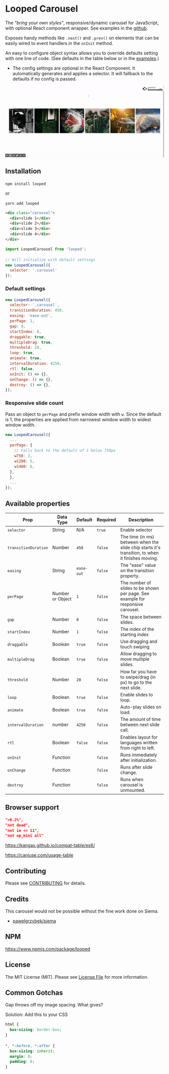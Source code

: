 # Looped Carousel

The _"bring your own styles"_, responsive/dynamic carousel for JavaScript, with optional React component wrapper. See examples in the [github](https://github.com/jameygleason/looped/tree/master/examples).

Exposes handy methods like `.next()` and `.prev()` on elements that can be easily wired to event handlers in the `onInit` method. 

An easy to configure object syntax allows you to override defaults setting with one line of code. (See defaults in the table below or in the [examples](https://github.com/jameygleason/looped/tree/master/examples).)

* The config settings are optional in the React Component. It automatically generates and applies a selector. It will fallback to the defaults if no config is passed.

[![looped demo](docs/assets/demo.gif)](https://www.youtube.com/watch?v=vvPyo-rluss)

## Installation

`npm install looped`

or

`yarn add looped`



```html
<div class="carousel">
  <div>slide 1</div>
  <div>slide 2</div>
  <div>slide 3</div>
  <div>slide 4</div>
</div>
```

```js
import LoopedCarousel from 'looped';

// Will initialize with default settings
new LoopedCarousel({
  selector: '.carousel'
});
```

### Default settings

```js
new LoopedCarousel({
  selector: '.carousel',
  transitionDuration: 450,
  easing: 'ease-out',
  perPage: 1,
  gap: 0,
  startIndex: 0,
  draggable: true,
  multipleDrag: true,
  threshold: 20,
  loop: true,
  animate: true,
  intervalDuration: 4250,
  rtl: false,
  onInit: () => {},
  onChange: () => {},
  destroy: () => {},
});
```

### Responsive slide count

Pass an object to `perPage` and prefix window width with `w`. Since the default is 1, the properties are applied from narrowest window width to widest window width.

```js
new LoopedCarousel({
  ...
  perPage: {
    // Falls back to the default of 1 below 750px
    w750: 3,
    w1200: 5,
    w1400: 6,
  },
  },
  ...
});
```

## Available properties

Prop                 | Data Type  | Default   | Required  | Description
-------------------  | ---------- | --------- | -------   | -----------
`selector`           | String     | N/A       | `true`    | Enable selector
`transitionDuration` | Number     | `450`     | `false`   | The time (in ms) between when the slide chip starts it's transition, to when it finishes moving.
`easing`             | String     | `ease-out`| `false`   | The "ease" value on the transition property.
`perPage`           | Number or Object | `1`  | `false`   | The number of slides to be shown per page. See example for responsive carousel.
`gap`               | Number      | `0`    | `false`   | The space between slides.
`startIndex`        | Number      | `1`    | `false`   | The index of the starting index
`draggable`         | Boolean     | `true` | `false`   | Use dragging and touch swiping
`multipleDrag`      | Boolean     | `true` | `false`   | Allow dragging to move multiple slides.
`threshold`         | Number      | `20`   | `false`   | How far you have to swipe/drag (in px) to go to the next slide.
`loop`              | Boolean     | `true`   | `false` | Enable slides to loop.
`animate`           | Boolean     | `true`   | `false` | Auto-play slides on load.
`intervalDuration`  | number      | `4250`   | `false` | The amount of time between next slide call.
`rtl`               | Boolean     | `false`  | `false`   | Enables layout for languages written from right to left.
`onInit`             | Function   |          | `false`   | Runs immediately after initialization.
`onChange`           | Function   |          | `false`   | Runs after slide change.
`destroy`            | Function   |          | `false`   | Runs when carousel is unmounted.

## Browser support

```json
">0.2%",
"not dead",
"not ie <= 11",
"not op_mini all"
```

https://kangax.github.io/compat-table/es6/

https://caniuse.com/usage-table

## Contributing

Please see [CONTRIBUTING](CONTRIBUTING.md) for details.

## Credits

This carousel would not be possible without the fine work done on Siema.

* [pawelgrzybek/siema](https://github.com/pawelgrzybek/siema)

## NPM

https://www.npmjs.com/package/looped

## License

The MIT License (MIT). Please see [License File](LICENSE.md) for more information.

## Common Gotchas

Gap throws off my image spacing. What gives?

Solution: Add this to your CSS

```css
html {
  box-sizing: border-box;
}

*, *:before, *:after {
  box-sizing: inherit;
  margin: 0;
  padding: 0;
}
```